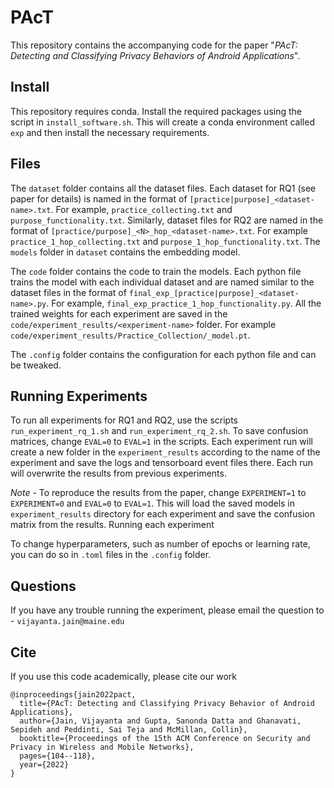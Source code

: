 # PAcT

This repository contains the accompanying code for the paper "_PAcT: Detecting and Classifying Privacy Behaviors of Android Applications_". 

## Install

This repository requires conda. Install the required packages using the script in `install_software.sh`. This will create a conda environment called `exp` and then install the necessary requirements. 

## Files

The `dataset` folder contains all the dataset files. Each dataset for RQ1 (see paper for details) is named in the format of `[practice|purpose]_<dataset-name>.txt`. For example, `practice_collecting.txt` and `purpose_functionality.txt`.  Similarly, dataset files for RQ2 are named in the format of `[practice/purpose]_<N>_hop_<dataset-name>.txt`. For example `practice_1_hop_collecting.txt` and `purpose_1_hop_functionality.txt`. The `models` folder in `dataset` contains the embedding model.

The `code` folder contains the code to train the models. Each python file trains the model with each individual dataset and are named similar to the dataset files in the format of `final_exp_[practice|purpose]_<dataset-name>.py`. For example, `final_exp_practice_1_hop_functionality.py`. All the trained weights for each experiment are saved in the `code/experiment_results/<experiment-name>` folder. For example `code/experiment_results/Practice_Collection/_model.pt`.

The `.config` folder contains the configuration for each python file and can be tweaked.  

## Running Experiments

To run all experiments for RQ1 and RQ2, use the scripts `run_experiment_rq_1.sh` and `run_experiment_rq_2.sh`. To save confusion matrices, change `EVAL=0` to `EVAL=1` in the scripts. Each experiment run will create a new folder in the `experiment_results` according to the name of the experiment and save the logs and tensorboard event files there. Each run will overwrite the results from previous experiments. 

*Note* - To reproduce the results from the paper, change `EXPERIMENT=1` to `EXPERIMENT=0` and `EVAL=0` to `EVAL=1`. This will load the saved models in `experiment_results` directory for each experiment and save the confusion matrix from the results. Running each experiment 

To change hyperparameters, such as number of epochs or learning rate, you can do so in `.toml` files in the `.config` folder. 

## Questions

If you have any trouble running the experiment, please email the question to - `vijayanta.jain@maine.edu`

## Cite

If you use this code academically, please cite our work

```
@inproceedings{jain2022pact,
  title={PAcT: Detecting and Classifying Privacy Behavior of Android Applications},
  author={Jain, Vijayanta and Gupta, Sanonda Datta and Ghanavati, Sepideh and Peddinti, Sai Teja and McMillan, Collin},
  booktitle={Proceedings of the 15th ACM Conference on Security and Privacy in Wireless and Mobile Networks},
  pages={104--118},
  year={2022}
}
```
